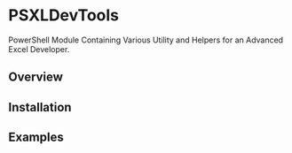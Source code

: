 # PSXLDevTools

PowerShell Module Containing Various Utility and Helpers for an Advanced Excel Developer.

## Overview

## Installation

## Examples

